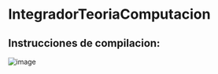 # IntegradorTeoriaComputacion

## Instrucciones de compilacion:

![image](https://github.com/TuAmigoFiel/IntegradorTeoriaComputacion/assets/50928552/07e59998-7a1b-4971-b100-d01e8670c945)
